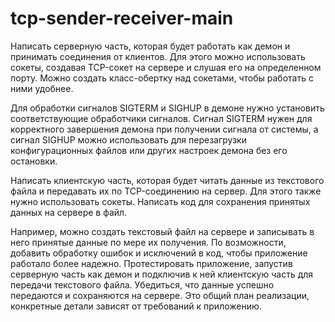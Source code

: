 # tcp-sender-receiver-main

Написать серверную часть, которая будет работать как демон и принимать соединения от клиентов.
Для этого можно использовать сокеты, создавая TCP-сокет на сервере и слушая его на определенном порту.
Можно создать класс-обертку над сокетами, чтобы работать с ними удобнее.

Для обработки сигналов SIGTERM и SIGHUP в демоне нужно установить соответствующие обработчики сигналов.
Сигнал SIGTERM нужен для корректного завершения демона при получении сигнала от системы, 
а сигнал SIGHUP можно использовать для перезагрузки конфигурационных файлов или других настроек демона без его остановки.

Написать клиентскую часть, которая будет читать данные из текстового файла и передавать их по TCP-соединению на сервер.
Для этого также нужно использовать сокеты.
Написать код для сохранения принятых данных на сервере в файл. 

Например, можно создать текстовый файл на сервере и записывать в него принятые данные по мере их получения.
По возможности, добавить обработку ошибок и исключений в код, чтобы приложение работало более надежно.
Протестировать приложение, запустив серверную часть как демон и подключив к ней клиентскую часть для передачи текстового файла. 
Убедиться, что данные успешно передаются и сохраняются на сервере.
Это общий план реализации, конкретные детали зависят от требований к приложению. 
